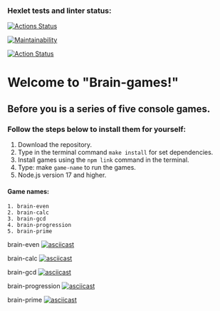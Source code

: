 ### Hexlet tests and linter status:
[![Actions Status](https://github.com/BelarusWillBeFree/frontend-project-lvl1/workflows/hexlet-check/badge.svg)](https://github.com/BelarusWillBeFree/frontend-project-lvl1/actions)

[![Maintainability](https://api.codeclimate.com/v1/badges/3597d0757ec4720434d0/maintainability)](https://codeclimate.com/github/BelarusWillBeFree/frontend-project-lvl1/maintainability)

[![Action Status](https://github.com/BelarusWillBeFree/frontend-project-lvl1/actions/workflows/makeLint.yml/badge.svg)](https://github.com/BelarusWillBeFree/frontend-project-lvl1/actions)

# Welcome to "Brain-games!"

## Before you is a series of five console games.

### Follow the steps below to install them for yourself:

1. Download the repository.
2. Type in the terminal command `make install` for set dependencies.
3. Install games using the `npm link` command in the terminal.
4. Type: make `game-name` to run the games.
5. Node.js version 17 and higher.

#### Game names:

```
1. brain-even
2. brain-calc
3. brain-gcd
4. brain-progression
5. brain-prime

```

brain-even
[![asciicast](https://asciinema.org/a/Xf3bQ5poHaTov244GNcVQiF9d.svg)](https://asciinema.org/a/Xf3bQ5poHaTov244GNcVQiF9d)

brain-calc
[![asciicast](https://asciinema.org/a/we33piytQ39fWhai9SL7G8Cdv.svg)](https://asciinema.org/a/we33piytQ39fWhai9SL7G8Cdv)

brain-gcd
[![asciicast](https://asciinema.org/a/aRNb1RFD37RoQsZES6P4QS1gm.svg)](https://asciinema.org/a/aRNb1RFD37RoQsZES6P4QS1gm)

brain-progression
[![asciicast](https://asciinema.org/a/3ZiPIAip5uOSfNqJka6QAEYrq.svg)](https://asciinema.org/a/3ZiPIAip5uOSfNqJka6QAEYrq)

brain-prime
[![asciicast](https://asciinema.org/a/UwVAMkyOQKHRoWaDOUael5saO.svg)](https://asciinema.org/a/UwVAMkyOQKHRoWaDOUael5saO)
